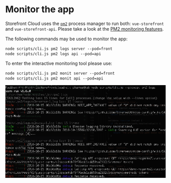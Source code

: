 # Monitor the app

Storefront Cloud uses the [`pm2`](http://pm2.keymetrics.io/) process manager to run both: `vue-storefront` and `vue-storefront-api`.
Please take a look at the [PM2 monitoring features](http://pm2.keymetrics.io/docs/usage/monitoring/).

The following commands may be used to monitor the app:

```
node scripts/cli.js pm2 logs server --pod=front
node scripts/cli.js pm2 logs api --pod=api
```

To enter the interactive monitoring tool please use:

```
node scripts/cli.js pm2 monit server --pod=front
node scripts/cli.js pm2 monit api --pod=api
```

<img src="/doc/logs-command.png" />
